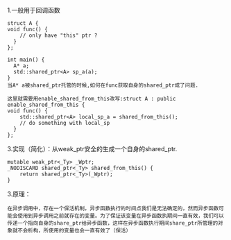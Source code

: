 1.一般用于回调函数  
    
    struct A {
    void func() {
        // only have "this" ptr ?
      }
    };

    int main() {
      A* a;
      std::shared_ptr<A> sp_a(a);
    }
    当A* a被shared_ptr托管的时候,如何在func获取自身的shared_ptr成了问题.  
    
    这里就需要用enable_shared_from_this改写:struct A : public enable_shared_from_this {
    void func() {
        std::shared_ptr<A> local_sp_a = shared_from_this();
        // do something with local_sp
      }
    };
    
3.实现（简化）：从weak_ptr安全的生成一个自身的shared_ptr.
    
    mutable weak_ptr<_Ty> _Wptr;
    _NODISCARD shared_ptr<_Ty> shared_from_this() {
        return shared_ptr<_Ty>(_Wptr);
    }
    
3.原理：  
  
    在异步调用中，存在一个保活机制，异步函数执行的时间点我们是无法确定的，然而异步函数可能会使用到异步调用之前就存在的变量。为了保证该变量在异步函数执期间一直有效，我们可以传递一个指向自身的share_ptr给异步函数，这样在异步函数执行期间share_ptr所管理的对象就不会析构，所使用的变量也会一直有效了（保活）
